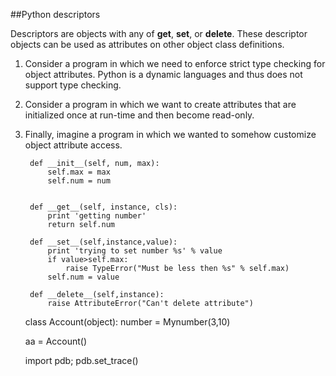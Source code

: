 ##Python descriptors

Descriptors are objects with any of __get__, __set__, or __delete__. 
These descriptor objects can be used as attributes 
on other object class definitions.

1. Consider a program in which we need to enforce strict 
type checking for object attributes. 
Python is a dynamic languages and thus does 
not support type checking.


2. Consider a program in which we want to create 
attributes that are initialized once at run-time 
and then become read-only.


3. Finally, imagine a program in which we wanted 
to somehow customize object attribute access.


        def __init__(self, num, max):
            self.max = max
            self.num = num


        def __get__(self, instance, cls):
            print 'getting number'
            return self.num

        def __set__(self,instance,value):
            print 'trying to set number %s' % value
            if value>self.max:
                raise TypeError("Must be less then %s" % self.max) 
            self.num = value

        def __delete__(self,instance):
            raise AttributeError("Can't delete attribute")

    class Account(object):
        number = Mynumber(3,10)
        

    aa = Account()

    import pdb; pdb.set_trace()


